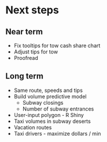 # Next steps

## Near term
* Fix tooltips for tow cash share chart
* Adjust tips for tow
* Proofread

## Long term
* Same route, speeds and tips
* Build volume predictive model
  * Subway closings
  * Number of subway entrances
* User-input polygon - R Shiny
* Taxi volumes in subway deserts
* Vacation routes
* Taxi drivers - maximize dollars / min

